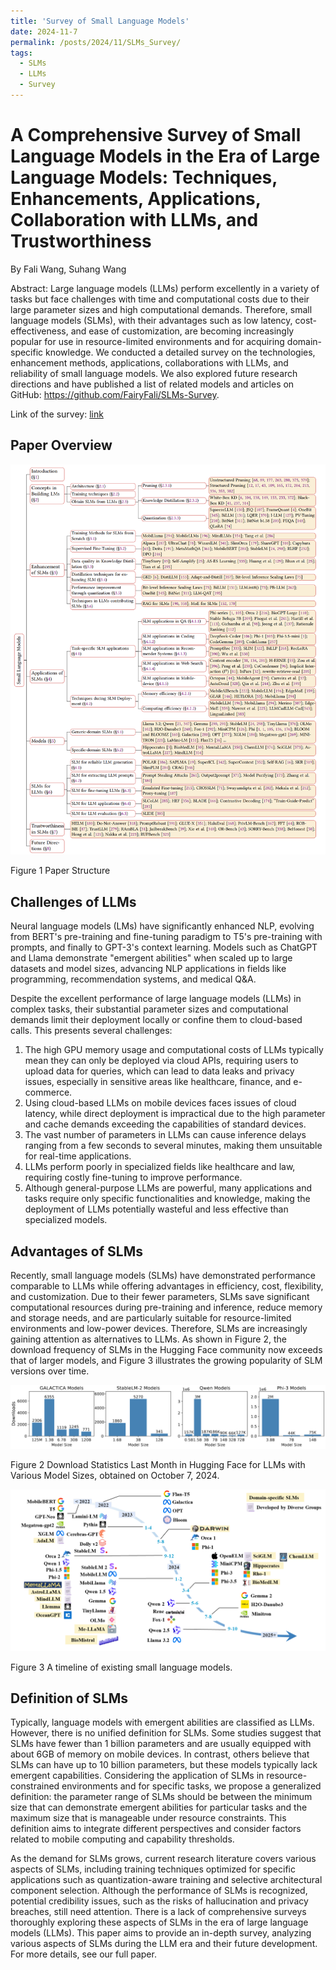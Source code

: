 ```yaml
---
title: 'Survey of Small Language Models'
date: 2024-11-7
permalink: /posts/2024/11/SLMs_Survey/
tags:
  - SLMs
  - LLMs
  - Survey
---
```


# A Comprehensive Survey of Small Language Models in the Era of Large Language Models: Techniques, Enhancements, Applications, Collaboration with LLMs, and Trustworthiness

By Fali Wang, Suhang Wang

Abstract: Large language models (LLMs) perform excellently in a variety of tasks but face challenges with time and computational costs due to their large parameter sizes and high computational demands. Therefore, small language models (SLMs), with their advantages such as low latency, cost-effectiveness, and ease of customization, are becoming increasingly popular for use in resource-limited environments and for acquiring domain-specific knowledge. We conducted a detailed survey on the technologies, enhancement methods, applications, collaborations with LLMs, and reliability of small language models. We also explored future research directions and have published a list of related models and articles on GitHub: https://github.com/FairyFali/SLMs-Survey. 

Link of the survey: [link](https://arxiv.org/abs/2411.03350)

## Paper Overview

![paper-overview](../files/overview_structure.png)

Figure 1 Paper Structure

## Challenges of LLMs

Neural language models (LMs) have significantly enhanced NLP, evolving from BERT's pre-training and fine-tuning paradigm to T5's pre-training with prompts, and finally to GPT-3's context learning. Models such as ChatGPT and Llama demonstrate "emergent abilities" when scaled up to large datasets and model sizes, advancing NLP applications in fields like programming, recommendation systems, and medical Q&A.

Despite the excellent performance of large language models (LLMs) in complex tasks, their substantial parameter sizes and computational demands limit their deployment locally or confine them to cloud-based calls. This presents several challenges:

1. The high GPU memory usage and computational costs of LLMs typically mean they can only be deployed via cloud APIs, requiring users to upload data for queries, which can lead to data leaks and privacy issues, especially in sensitive areas like healthcare, finance, and e-commerce.
2. Using cloud-based LLMs on mobile devices faces issues of cloud latency, while direct deployment is impractical due to the high parameter and cache demands exceeding the capabilities of standard devices.
3. The vast number of parameters in LLMs can cause inference delays ranging from a few seconds to several minutes, making them unsuitable for real-time applications.
4. LLMs perform poorly in specialized fields like healthcare and law, requiring costly fine-tuning to improve performance.
5. Although general-purpose LLMs are powerful, many applications and tasks require only specific functionalities and knowledge, making the deployment of LLMs potentially wasteful and less effective than specialized models.



## Advantages of SLMs

Recently, small language models (SLMs) have demonstrated performance comparable to LLMs while offering advantages in efficiency, cost, flexibility, and customization. Due to their fewer parameters, SLMs save significant computational resources during pre-training and inference, reduce memory and storage needs, and are particularly suitable for resource-limited environments and low-power devices. Therefore, SLMs are increasingly gaining attention as alternatives to LLMs. As shown in Figure 2, the download frequency of SLMs in the Hugging Face community now exceeds that of larger models, and Figure 3 illustrates the growing popularity of SLM versions over time.





![downloads](../files/downloads.png)

Figure 2 Download Statistics Last Month in Hugging Face for LLMs with Various Model Sizes, obtained on October 7, 2024.

![timeline](../files/timeline.png)

Figure 3 A timeline of existing small language models.

## Definition of SLMs

Typically, language models with emergent abilities are classified as LLMs. However, there is no unified definition for SLMs. Some studies suggest that SLMs have fewer than 1 billion parameters and are usually equipped with about 6GB of memory on mobile devices. In contrast, others believe that SLMs can have up to 10 billion parameters, but these models typically lack emergent capabilities. Considering the application of SLMs in resource-constrained environments and for specific tasks, we propose a generalized definition: the parameter range of SLMs should be between the minimum size that can demonstrate emergent abilities for particular tasks and the maximum size that is manageable under resource constraints. This definition aims to integrate different perspectives and consider factors related to mobile computing and capability thresholds.



As the demand for SLMs grows, current research literature covers various aspects of SLMs, including training techniques optimized for specific applications such as quantization-aware training and selective architectural component selection. Although the performance of SLMs is recognized, potential credibility issues, such as the risks of hallucination and privacy breaches, still need attention. There is a lack of comprehensive surveys thoroughly exploring these aspects of SLMs in the era of large language models (LLMs). This paper aims to provide an in-depth survey, analyzing various aspects of SLMs during the LLM era and their future development. For more details, see our full paper.
